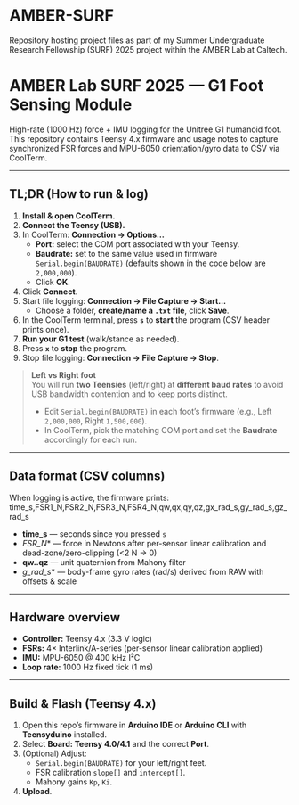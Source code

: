 # AMBER-SURF
Repository hosting project files as part of my Summer Undergraduate Research Fellowship (SURF) 2025 project within the AMBER Lab at Caltech.

# AMBER Lab SURF 2025 — G1 Foot Sensing Module

High-rate (1000 Hz) force + IMU logging for the Unitree G1 humanoid foot.  
This repository contains Teensy 4.x firmware and usage notes to capture synchronized FSR forces and MPU-6050 orientation/gyro data to CSV via CoolTerm.

---

## TL;DR (How to run & log)

1. **Install & open CoolTerm.**
2. **Connect the Teensy (USB).**
3. In CoolTerm: **Connection → Options…**
   - **Port:** select the COM port associated with your Teensy.
   - **Baudrate:** set to the same value used in firmware `Serial.begin(BAUDRATE)` (defaults shown in the code below are `2,000,000`).
   - Click **OK**.
4. Click **Connect**.
5. Start file logging: **Connection → File Capture → Start…**
   - Choose a folder, **create/name a `.txt` file**, click **Save**.
6. In the CoolTerm terminal, press **`s`** to **start** the program (CSV header prints once).
7. **Run your G1 test** (walk/stance as needed).
8. Press **`x`** to **stop** the program.
9. Stop file logging: **Connection → File Capture → Stop**.

> **Left vs Right foot**  
> You will run **two Teensies** (left/right) at **different baud rates** to avoid USB bandwidth contention and to keep ports distinct.  
> - Edit `Serial.begin(BAUDRATE)` in each foot’s firmware (e.g., Left `2,000,000`, Right `1,500,000`).  
> - In CoolTerm, pick the matching COM port and set the **Baudrate** accordingly for each run.

---

## Data format (CSV columns)

When logging is active, the firmware prints:
time_s,FSR1_N,FSR2_N,FSR3_N,FSR4_N,qw,qx,qy,qz,gx_rad_s,gy_rad_s,gz_rad_s

- **time_s** — seconds since you pressed `s`
- **FSR*_N** — force in Newtons after per-sensor linear calibration and dead-zone/zero-clipping (<2 N → 0)
- **qw..qz** — unit quaternion from Mahony filter
- **g*_rad_s** — body-frame gyro rates (rad/s) derived from RAW with offsets & scale

---

## Hardware overview

- **Controller:** Teensy 4.x (3.3 V logic)
- **FSRs:** 4× Interlink/A-series (per-sensor linear calibration applied)
- **IMU:** MPU-6050 @ 400 kHz I²C
- **Loop rate:** 1000 Hz fixed tick (1 ms)

---

## Build & Flash (Teensy 4.x)

1. Open this repo’s firmware in **Arduino IDE** or **Arduino CLI** with **Teensyduino** installed.
2. Select **Board: Teensy 4.0/4.1** and the correct **Port**.
3. (Optional) Adjust:
   - `Serial.begin(BAUDRATE)` for your left/right feet.
   - FSR calibration `slope[]` and `intercept[]`.
   - Mahony gains `Kp`, `Ki`.
4. **Upload**.
